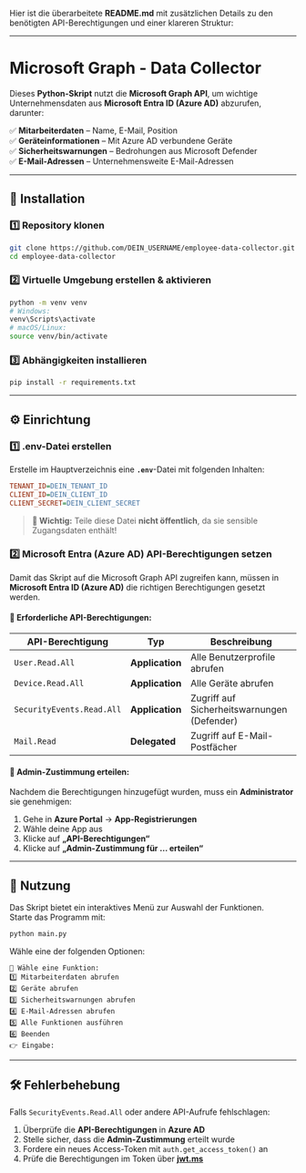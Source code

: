 Hier ist die überarbeitete **README.md** mit zusätzlichen Details zu den benötigten API-Berechtigungen und einer klareren Struktur:  

---

# **Microsoft Graph - Data Collector**  

Dieses **Python-Skript** nutzt die **Microsoft Graph API**, um wichtige Unternehmensdaten aus **Microsoft Entra ID (Azure AD)** abzurufen, darunter:  

✅ **Mitarbeiterdaten** – Name, E-Mail, Position  
✅ **Geräteinformationen** – Mit Azure AD verbundene Geräte  
✅ **Sicherheitswarnungen** – Bedrohungen aus Microsoft Defender  
✅ **E-Mail-Adressen** – Unternehmensweite E-Mail-Adressen  

---

## **🚀 Installation**  

### **1️⃣ Repository klonen**  
```bash
git clone https://github.com/DEIN_USERNAME/employee-data-collector.git
cd employee-data-collector
```

### **2️⃣ Virtuelle Umgebung erstellen & aktivieren**  
```bash
python -m venv venv
# Windows:
venv\Scripts\activate
# macOS/Linux:
source venv/bin/activate
```

### **3️⃣ Abhängigkeiten installieren**  
```bash
pip install -r requirements.txt
```

---

## **⚙️ Einrichtung**  

### **1️⃣ .env-Datei erstellen**  
Erstelle im Hauptverzeichnis eine **`.env`**-Datei mit folgenden Inhalten:  
```ini
TENANT_ID=DEIN_TENANT_ID
CLIENT_ID=DEIN_CLIENT_ID
CLIENT_SECRET=DEIN_CLIENT_SECRET
```
> **🔴 Wichtig:** Teile diese Datei **nicht öffentlich**, da sie sensible Zugangsdaten enthält!  

### **2️⃣ Microsoft Entra (Azure AD) API-Berechtigungen setzen**  
Damit das Skript auf die Microsoft Graph API zugreifen kann, müssen in **Microsoft Entra ID (Azure AD)** die richtigen Berechtigungen gesetzt werden.  

#### **🔹 Erforderliche API-Berechtigungen:**  
| API-Berechtigung            | Typ              | Beschreibung |
|-----------------------------|------------------|-------------|
| `User.Read.All`             | **Application**  | Alle Benutzerprofile abrufen |
| `Device.Read.All`           | **Application**  | Alle Geräte abrufen |
| `SecurityEvents.Read.All`   | **Application**  | Zugriff auf Sicherheitswarnungen (Defender) |
| `Mail.Read`                 | **Delegated**    | Zugriff auf E-Mail-Postfächer |

#### **🔹 Admin-Zustimmung erteilen:**  
Nachdem die Berechtigungen hinzugefügt wurden, muss ein **Administrator** sie genehmigen:  
1. Gehe in **Azure Portal** → **App-Registrierungen**  
2. Wähle deine App aus  
3. Klicke auf **„API-Berechtigungen“**  
4. Klicke auf **„Admin-Zustimmung für … erteilen“**  

---

## **📌 Nutzung**  
Das Skript bietet ein interaktives Menü zur Auswahl der Funktionen.  
Starte das Programm mit:  
```bash
python main.py
```
Wähle eine der folgenden Optionen:  
```
📌 Wähle eine Funktion:
1️⃣ Mitarbeiterdaten abrufen
2️⃣ Geräte abrufen
3️⃣ Sicherheitswarnungen abrufen
4️⃣ E-Mail-Adressen abrufen
5️⃣ Alle Funktionen ausführen
6️⃣ Beenden
👉 Eingabe:
```

---

## **🛠 Fehlerbehebung**  
Falls `SecurityEvents.Read.All` oder andere API-Aufrufe fehlschlagen:  
1. Überprüfe die **API-Berechtigungen** in **Azure AD**  
2. Stelle sicher, dass die **Admin-Zustimmung** erteilt wurde  
3. Fordere ein neues Access-Token mit `auth.get_access_token()` an  
4. Prüfe die Berechtigungen im Token über **[jwt.ms](https://jwt.ms)**  
